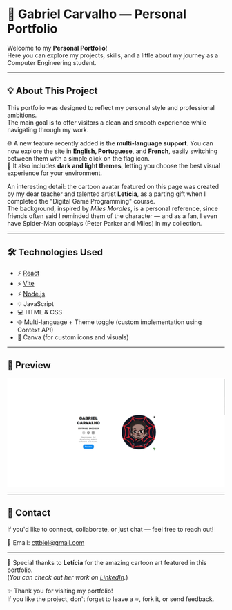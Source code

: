 # 🚀 Gabriel Carvalho — Personal Portfolio

Welcome to my **Personal Portfolio**!  
Here you can explore my projects, skills, and a little about my journey as a Computer Engineering student.

---

## 💡 About This Project

This portfolio was designed to reflect my personal style and professional ambitions.  
The main goal is to offer visitors a clean and smooth experience while navigating through my work.

🌐 A new feature recently added is the **multi-language support**. You can now explore the site in **English, Portuguese**, and **French**, easily switching between them with a simple click on the flag icon.  
🌙 It also includes **dark and light themes**, letting you choose the best visual experience for your environment.

An interesting detail: the cartoon avatar featured on this page was created by my dear teacher and talented artist **Letícia**, as a parting gift when I completed the "Digital Game Programming" course.  
The background, inspired by *Miles Morales*, is a personal reference, since friends often said I reminded them of the character — and as a fan, I even have Spider-Man cosplays (Peter Parker and Miles) in my collection.

---

## 🛠️ Technologies Used

- ⚡ [React](https://reactjs.org/)
- ⚡ [Vite](https://vitejs.dev/)
- ⚡ [Node.js](https://nodejs.org/)
- 💡 JavaScript
- 💻 HTML & CSS
- 🌐 Multi-language + Theme toggle (custom implementation using Context API)
- 🎨 Canva (for custom icons and visuals)

---

## 📸 Preview

![Portfolio Screenshot](./src/assets/Home%20Screen%20white%20desktop.png)

---

## 💬 Contact

If you'd like to connect, collaborate, or just chat — feel free to reach out!

📧 Email: cttbiel@gmail.com

---

🎨 Special thanks to **Letícia** for the amazing cartoon art featured in this portfolio.  
(*You can check out her work on [LinkedIn](https://www.linkedin.com/in/let%C3%ADcia-pedrosa-342397152/).*)  

✨ Thank you for visiting my portfolio!  
If you like the project, don't forget to leave a ⭐, fork it, or send feedback.
